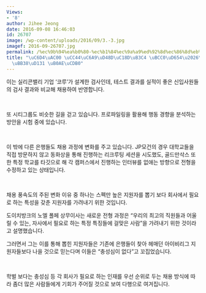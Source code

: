 ```yaml
---
Views:
- '8'
author: Jihee Jeong
date: 2016-09-08 16:46:03
id: 26707
image: /wp-content/uploads/2016/09/3.-3.jpg
imagef: 2016-09-26707.jpg
permalink: /%ec%9b%94%ea%b0%80-%ec%b1%84%ec%9a%a9%ed%92%8d%ec%86%8d%eb%8f%84-%eb%b3%80%ed%99%94%ed%95%99%eb%b2%8c%eb%ac%b8%ed%84%b1-%eb%82%ae%ec%b6%b0/
title: "\uC6D4\uAC00 \uCC44\uC6A9\uD48D\uC18D\uB3C4 \uBCC0\uD654\u2026\uD559\uBC8C\
  \uBB38\uD131 \uB0AE\uCDB0"
---
```


이는 실리콘밸리 기업 ‘코루’가 설계한 검사인데, 테스트 결과를 실적이 좋은 신입사원들의 검사 결과와 비교해 채용하여 반영합니다.

&nbsp;

또 시티그룹도 비슷한 길을 걷고 있습니다. 프로파일링을 활용해 행동 경향을 분석하는 방안을 시험 중에 있습니다.

&nbsp;

이 밖에 다른 은행들도 채용 과정에 변화를 주고 있습니다. JP모건의 경우 대학교들을 직접 방문하지 않고 동화상을 통해 진행하는 리크루팅 세션을 시도했도, 골드만삭스 또한 특정 학교를 타깃으로 해 각 캠퍼스에서 진행하는 인터뷰를 없애는 방향으로 전형을 수정하고 있는 상태입니다.

&nbsp;

채용 풍속도의 주된 변화 이유 중 하나는 스펙만 높은 지원자를 뽑기 보다 회사에서 필요로 하는 특성을 갖춘 지원자를 가려내기 위한 것입니다.

도이치방크의 노엘 폴페 상무이사는 새로운 전형 과정은 “우리의 최고의 직원들과 어울릴 수 있는, 자사에서 필요로 하는 특정 특징들에 걸맞은 사람”을 가려내기 위한 것이라고 설명했습니다.

그러면서 그는 이를 통해 뽑힌 지원자들은 기존에 은행들이 찾아 헤매던 아이비리그 지원자들보다 나을 것으로 믿는다며 이들은 “충성심이 없다”고 꼬집었습니다.

&nbsp;

학벌 보다는 충성심 등 각 회사가 필요로 하는 인재를 우선 순위로 두는 채용 방식에 따라 좀더 많은 사람들에게 기회가 주어질 것으로 보여 다행으로 여겨집니다.